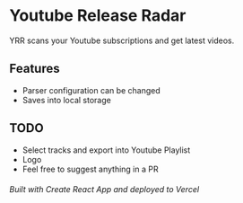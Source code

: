 # Youtube Release Radar

YRR scans your Youtube subscriptions and get latest videos.

## Features

- Parser configuration can be changed
- Saves into local storage

## TODO
- Select tracks and export into Youtube Playlist
- Logo
- Feel free to suggest anything in a PR

###### Built with Create React App and deployed to Vercel
